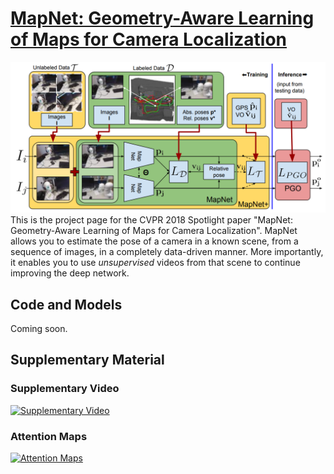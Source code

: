 # [MapNet: Geometry-Aware Learning of Maps for Camera Localization](https://arxiv.org/abs/1712.03342)
![MapNet](mapnet_main_figure.png?)
This is the project page for the CVPR 2018 Spotlight paper "MapNet: Geometry-Aware Learning of Maps for Camera Localization". MapNet allows you to estimate the pose of a camera in a known scene, from a sequence of images, in a completely data-driven manner. More importantly, it enables you to use *unsupervised* videos from that scene to continue improving the deep network.

## Code and Models
Coming soon.

## Supplementary Material
### Supplementary Video
[![Supplementary Video](https://img.youtube.com/vi/JI0fxfkj2HY/0.jpg)](https://www.youtube.com/watch?v=JI0fxfkj2HY)
### Attention Maps
[![Attention Maps](https://img.youtube.com/vi/197N30A9RdE/0.jpg)](https://www.youtube.com/watch?v=197N30A9RdE)
